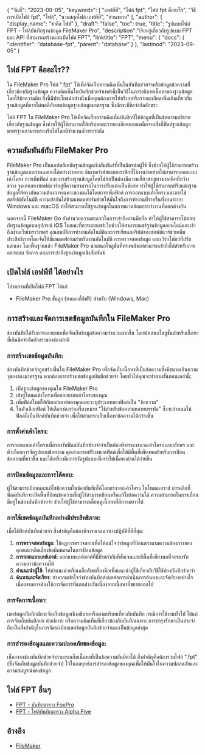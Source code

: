 {
"วันที่": "2023-09-05",
  "keywords": [
"เอฟพีที",
"ไฟล์ fpt",
"ไฟล์ fpt คืออะไร",
"วิธีการเปิดไฟล์ fpt",
"ไฟล์",
"นามสกุลไฟล์ เอฟพีที",
"ส่วนขยาย"
],
  "author": {
"display_name": "ชาคีล ไฟซ์"
},
"draft": "false",
"toc": true,
"title": "รูปแบบไฟล์ FPT - ไฟล์บันทึกฐานข้อมูล FileMaker Pro",
  "description":"เรียนรู้เกี่ยวกับรูปแบบ FPT และ API ที่สามารถสร้างและเปิดไฟล์ FPT",
"linktitle": "FPT",
  "menu": {
    "docs": {
      "identifier": "database-fpt",
      "parent": "database"
}
},
"lastmod": "2023-09-05"
}

## ไฟล์ FPT คืออะไร??

ใน FileMaker Pro ไฟล์ ".fpt" ใช้เพื่อจัดเก็บความคิดเห็นในบันทึกช่วยจำหรือข้อมูลข้อความที่เกี่ยวข้องกับฐานข้อมูล ความคิดเห็นในบันทึกช่วยจำเหล่านี้เป็นวิธีในการอธิบายเนื้อหาของฐานข้อมูลโดยใช้ข้อความดิบ สิ่งนี้มีประโยชน์อย่างยิ่งเมื่อคุณต้องการให้บริบทหรือรายละเอียดเพิ่มเติมเกี่ยวกับฐานข้อมูลที่อาจไม่พอดีกับเขตข้อมูลฐานข้อมูลมาตรฐาน ซึ่งมักจะมีขีดจำกัดอักขระ

ไฟล์ FPT ใน FileMaker Pro ใช้เพื่อจัดเก็บความคิดเห็นบันทึกที่ให้ข้อมูลที่เป็นข้อความอธิบายเกี่ยวกับฐานข้อมูล ซึ่งช่วยให้ผู้ใช้สามารถให้บริบทและรายละเอียดนอกเหนือจากสิ่งที่ฟิลด์ฐานข้อมูลมาตรฐานสามารถรองรับได้โดยมีจำนวนอักขระจำกัด

## ความสัมพันธ์กับ FileMaker Pro

FileMaker Pro เป็นแอปพลิเคชันฐานข้อมูลเชิงสัมพันธ์ที่เป็นมิตรต่อผู้ใช้ ซึ่งช่วยให้ผู้ใช้สามารถสร้างฐานข้อมูลแบบกำหนดเองได้อย่างง่ายดาย อินเทอร์เฟซแบบกราฟิกที่ใช้งานง่ายช่วยให้สามารถออกแบบเค้าโครง การเพิ่มฟิลด์ และการสร้างฐานข้อมูลโดยไม่จำเป็นต้องมีความเชี่ยวชาญทางเทคนิคที่กว้างขวาง จุดเด่นของซอฟต์แวร์อยู่ที่ความสามารถในการปรับแต่งเป็นพิเศษ ทำให้ผู้ใช้สามารถปรับแต่งฐานข้อมูลให้ตรงกับความต้องการเฉพาะของตนได้โดยการเพิ่มฟิลด์ การออกแบบเค้าโครง และการใช้สคริปต์อัตโนมัติ ความเข้ากันได้ข้ามแพลตฟอร์มช่วยให้มั่นใจถึงการทำงานที่ราบรื่นทั้งบนระบบ Windows และ macOS ทำให้สามารถใช้ฐานข้อมูลในสภาพแวดล้อมการทำงานที่แตกต่างกัน

นอกจากนี้ FileMaker Go ยังอำนวยความสะดวกในการเข้าถึงผ่านมือถือ ทำให้ผู้ใช้สามารถโต้ตอบกับฐานข้อมูลบนอุปกรณ์ iOS ในขณะที่การเผยแพร่เว็บช่วยให้สามารถแชร์ฐานข้อมูลออนไลน์และเข้าถึงผ่านเว็บเบราว์เซอร์ คุณสมบัติการทำงานอัตโนมัติและการเขียนสคริปต์ของซอฟต์แวร์ช่วยเพิ่มประสิทธิภาพโดยจัดให้มีแพลตฟอร์มสำหรับงานอัตโนมัติ การตรวจสอบข้อมูล และเวิร์กโฟลว์ที่ปรับแต่งเอง โดยพื้นฐานแล้ว FileMaker Pro นำเสนอโซลูชันที่ทรงพลังแต่สามารถเข้าถึงได้สำหรับการออกแบบ จัดการ และการเข้าถึงฐานข้อมูลเชิงสัมพันธ์

## เปิดไฟล์ เอฟพีที ได้อย่างไร

โปรแกรมที่เปิดไฟล์ FPT ได้แก่

- FileMaker Pro ขั้นสูง (ทดลองใช้ฟรี) สำหรับ (Windows, Mac)

## การสร้างและจัดการเขตข้อมูลบันทึกใน FileMaker Pro

ช่องบันทึกได้รับการออกแบบเพื่อจัดเก็บข้อมูลข้อความจำนวนมากขึ้น โดยนำเสนอโซลูชั่นสำหรับเนื้อหาที่เกินขีดจำกัดอักขระของช่องปกติ

### การสร้างเขตข้อมูลบันทึก:

ช่องบันทึกช่วยจำถูกสร้างขึ้นใน FileMaker Pro เพื่อจัดเก็บเนื้อหาที่เป็นข้อความซึ่งมีขนาดเกินความจุของช่องมาตรฐาน หากต้องการสร้างเขตข้อมูลบันทึกช่วยจำ โดยทั่วไปคุณจะทำตามขั้นตอนเหล่านี้:

1. เปิดฐานข้อมูลของคุณใน FileMaker Pro
2. เข้าสู่โหมดเค้าโครงเพื่อออกแบบเค้าโครงของคุณ
3. เพิ่มฟิลด์ใหม่ให้กับเลย์เอาต์ของคุณและระบุประเภทของฟิลด์เป็น "ข้อความ"
4. ในตัวเลือกฟิลด์ ให้เลือกช่องทำเครื่องหมาย "ใช้สำหรับข้อความหลายบรรทัด" ซึ่งจะกำหนดให้ฟิลด์นี้เป็นฟิลด์บันทึกช่วยจำ เพื่อให้สามารถเก็บเนื้อหาข้อความได้กว้างขึ้น

### การตั้งค่าเค้าโครง:

การออกแบบเค้าโครงเพื่อรองรับฟิลด์บันทึกช่วยจำจำเป็นต้องพิจารณาขนาดเค้าโครง แบบอักษร และตัวเลือกการจัดรูปแบบข้อความ คุณสามารถปรับขนาดฟิลด์เพื่อให้มีพื้นที่เพียงพอสำหรับการป้อนข้อความที่ยาวขึ้น และใช้เครื่องมือการจัดรูปแบบเพื่อทำให้เนื้อหาอ่านได้ง่ายขึ้น

### การป้อนข้อมูลและการโต้ตอบ:

ผู้ใช้สามารถป้อนและแก้ไขข้อความในช่องบันทึกได้โดยตรงจากเค้าโครง ในโหมดเบราส์ การคลิกที่ฟิลด์บันทึกจะเปิดพื้นที่ป้อนข้อความซึ่งผู้ใช้สามารถป้อนหรือแก้ไขข้อความได้ ความสามารถในการเลื่อนมีอยู่ในช่องบันทึกช่วยจำ ช่วยให้ผู้ใช้สามารถเลื่อนดูเนื้อหาที่มีความยาวได้

### การใช้เขตข้อมูลบันทึกอย่างมีประสิทธิภาพ:

เมื่อใช้ฟิลด์บันทึกช่วยจำ สิ่งสำคัญคือต้องพิจารณาแนวทางปฏิบัติที่ดีที่สุด:

1. **การตรวจสอบข้อมูล:** ใช้กฎการตรวจสอบเพื่อให้แน่ใจว่าข้อมูลที่ป้อนตรงตามความต้องการของคุณและหลีกเลี่ยงข้อผิดพลาดในการป้อนข้อมูล
2. **การออกแบบเลย์เอาต์:** ออกแบบเลย์เอาต์ที่มีป้ายกำกับที่ชัดเจนและมีพื้นที่เพียงพอที่จะรองรับความยาวข้อความได้
3. **คำแนะนำผู้ใช้:** ให้คำแนะนำหรือเคล็ดลับเครื่องมือเพื่อแนะนำผู้ใช้เกี่ยวกับวิธีใช้ช่องบันทึกช่วยจำ
4. **ค้นหาและจัดเรียง:** ทำความเข้าใจว่าช่องบันทึกส่งผลต่อการดำเนินการค้นหาและจัดเรียงอย่างไร เนื่องจากอาจต้องใช้การจัดการที่แตกต่างกันเนื่องจากเนื้อหาที่ขยายออกไป

### การจัดการเนื้อหา:

เขตข้อมูลบันทึกมักจะจัดเก็บข้อมูลเชิงอธิบายหรือตามบริบทเกี่ยวกับบันทึก กรณีการใช้งานทั่วไป ได้แก่ การจัดเก็บบันทึกย่อ คำอธิบาย หรือความคิดเห็นที่เกี่ยวข้องกับบันทึกเฉพาะ การบำรุงรักษาเป็นประจำถือเป็นสิ่งสำคัญในการจัดระเบียบเขตข้อมูลบันทึกช่วยจำและเป็นข้อมูลล่าสุด

### การสำรองข้อมูลและความปลอดภัยของข้อมูล:

เนื่องจากช่องบันทึกช่วยจำสามารถเก็บเนื้อหาที่เป็นข้อความอันมีค่าได้ สิ่งสำคัญคือต้องรวมไฟล์ ".fpt" (ซึ่งจัดเก็บข้อมูลบันทึกช่วยจำ) ไว้ในกลยุทธ์การสำรองข้อมูลของคุณเพื่อให้มั่นใจในความปลอดภัยและความสมบูรณ์ของข้อมูล

## ไฟล์ FPT อื่นๆ

- [FPT - บันทึกตาราง FoxPro](/th/database/fpt-foxpro/)
- [FPT - ไฟล์บันทึกตาราง Alpha Five](/th/database/fpt-alphafive/)

## อ้างอิง
* [FileMaker](https://en.wikipedia.org/wiki/FileMaker)

